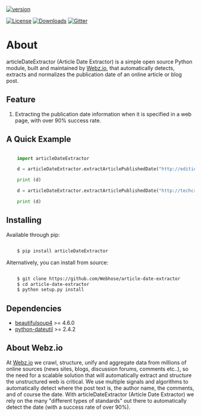 [![version][pypi-version]][pypi-url]

[![License][pypi-license]][license-url]
[![Downloads][pypi-downloads]][pypi-url]
[![Gitter][gitter-image]][gitter-url]

About
=====

articleDateExtractor (Article Date Extractor) is a simple open source Python module, built and maintained by [Webz.io](https://webz.io), that automatically detects, extracts and normalizes the publication date of an online article or blog post.

## Feature


1.  Extracting the publication date information when it is specified in a web page, with over 90% success rate.


## A Quick Example


```python

    import articleDateExtractor

    d = articleDateExtractor.extractArticlePublishedDate("http://edition.cnn.com/2015/11/28/opinions/sutter-cop21-paris-preview-two-degrees/index.html")

    print (d)

    d = articleDateExtractor.extractArticlePublishedDate("http://techcrunch.com/2015/11/29/tyro-payments/")

    print (d)

```


## Installing

Available through pip:

```bash

    $ pip install articleDateExtractor
```
Alternatively, you can install from source:

```bash

    $ git clone https://github.com/Webhose/article-date-extractor
    $ cd article-date-extractor
    $ python setup.py install
```

## Dependencies

* [beautifulsoup4](http://www.crummy.com/software/BeautifulSoup/bs4/) >= 4.6.0
* [python-dateutil](https://github.com/dateutil/dateutil/) >= 2.4.2


## About Webz.io


At [Webz.io](https://webz.io) we crawl, structure, unify and aggregate data from millions of online sources (news sites, blogs, discussion forums, comments etc..), so the need for a
scalable solution that will automatically extract and structure the unstructured web is critical. We use multiple signals and algorithms to automatically detect where the post text is, the author name, the comments,
and of course the date. With articleDateExtractor (Article Date Extractor) we rely on the many "different types of standards" out there to automatically detect the date (with a success rate of over 90%).




[license-url]: https://github.com/Webhose/article-date-extractor/blob/master/LICENSE

[gitter-url]: https://gitter.im/Webhose
[gitter-image]: https://img.shields.io/badge/Gitter-Join%20Chat-blue.svg?style=flat


[pypi-url]: https://pypi.python.org/pypi/articleDateExtractor
[pypi-license]: https://img.shields.io/pypi/l/articleDateExtractor.svg?style=flat
[pypi-version]: https://img.shields.io/pypi/v/articleDateExtractor.svg?style=flat
[pypi-downloads]: https://img.shields.io/pypi/dm/articleDateExtractor.svg?style=flat

